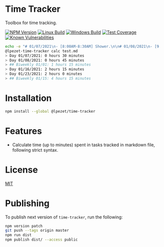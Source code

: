 # Time Tracker

Toolbox for time tracking.

[![NPM Version][npm-image]][npm-url]
[![Linux Build][travis-image]][travis-url]
[![Windows Build][appveyor-image]][appveyor-url]
[![Test Coverage][coveralls-image]][coveralls-url]
[![Known Vulnerabilities][vulnerabilities-image]][vulnerabilities-url]

```bash
echo -e "# 01/07/2021\n- [8:00AM-8:30AM] Shower.\n\n# 01/08/2021\n- [9:00AM-9:45AM] Breakfast\n\n# 01/16/2021\n- [11:00AM-1:15PM] Nap time.\n\n# 01/23/2021\n- [2:00PM-4:00PM] Woodworking." > test.md
@lpezet-time-tracker calc test.md
> Day 01/07/2021: 0 hours 30 minutes
> Day 01/08/2021: 0 hours 45 minutes
> ## Biweekly 01/01: 1 hours 15 minutes
> Day 01/16/2021: 2 hours 15 minutes
> Day 01/23/2021: 2 hours 0 minutes
> ## Biweekly 01/15: 4 hours 15 minutes
```

# Installation

```bash
npm install --global @lpezet/time-tracker
```

# Features

- Calculate time (up to minutes) spent in tasks tracked in markdown file, following strict syntax.

# License

[MIT](LICENSE)

[npm-image]: https://badge.fury.io/js/%40lpezet%2Ftime-tracker.svg
[npm-url]: https://npmjs.com/package/@lpezet/time-tracker
[travis-image]: https://travis-ci.org/lpezet/time-tracker.svg?branch=master
[travis-url]: https://travis-ci.org/lpezet/time-tracker
[coveralls-image]: https://coveralls.io/repos/github/lpezet/time-tracker/badge.svg?branch=master
[coveralls-url]: https://coveralls.io/github/lpezet/time-tracker?branch=master
[appveyor-image]: https://ci.appveyor.com/api/projects/status/hxkr7yml7qhi9jo8?svg=true
[appveyor-url]: https://ci.appveyor.com/project/lpezet/time-tracker
[vulnerabilities-image]: https://snyk.io/test/github/lpezet/time-tracker/badge.svg
[vulnerabilities-url]: https://snyk.io/test/github/lpezet/time-tracker

# Publishing

To publish next version of `time-tracker`, run the following:

```bash
npm version patch
git push --tags origin master
npm run dist
npm publish dist/ --access public
```
